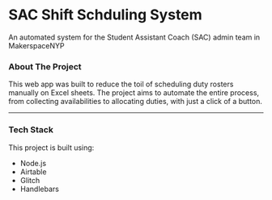 # SAC Shift Schduling System
An automated system for the Student Assistant Coach (SAC) admin team in MakerspaceNYP

### About The Project
This web app was built to reduce the toil of scheduling duty rosters manually on Excel sheets. The project aims to automate the entire process, from collecting availabilities to allocating duties, with just a click of a button.

---

### Tech Stack
This project is built using:
- Node.js
- Airtable
- Glitch
- Handlebars
